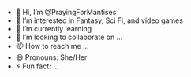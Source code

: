 - 👋 Hi, I’m @PrayingForMantises
- 👀 I’m interested in Fantasy, Sci Fi, and video games
- 🌱 I’m currently learning 
- 💞️ I’m looking to collaborate on ...
- 📫 How to reach me ...
- 😄 Pronouns: She/Her
- ⚡ Fun fact: ...

<!---
PrayingForMantises/PrayingForMantises is a ✨ special ✨ repository because its `README.md` (this file) appears on your GitHub profile.
You can click the Preview link to take a look at your changes.
--->
